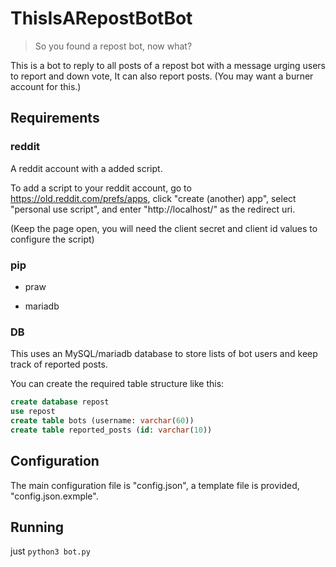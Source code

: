 # ThisIsARepostBotBot

> So you found a repost bot, now what?

This is a bot to reply to all posts of a repost bot with a message urging users to report and down vote, It can also report posts. (You may want a burner account for this.)

## Requirements

### reddit

A reddit account with a added script.

To add a script to your reddit account, go to https://old.reddit.com/prefs/apps, click "create (another) app", select "personal use script", and enter "http://localhost/" as the redirect uri.

(Keep the page open, you will need the client secret and client id values to configure the script)

### pip

- praw

- mariadb

### DB

This uses an MySQL/mariadb database to store lists of bot users and keep track of reported posts.

You can create the required table structure like this:

```sql
create database repost
use repost
create table bots (username: varchar(60))
create table reported_posts (id: varchar(10))
```

## Configuration

The main configuration file is "config.json", a template file is provided, "config.json.exmple".

## Running

just ``python3 bot.py``
